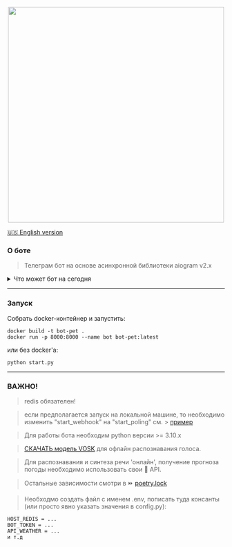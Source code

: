 <p align="center">
  <img alt="" src="https://i.ibb.co/FX1jp6H/preview-logo.webp" width="500px">
</p>

[:us: English version](README_en.md)
### О боте

>Телеграм бот на основе асинхронной библиотеки aiogram v2.x


<details>
 <summary>Что может бот на сегодня</summary>
<ul>
  <li>Оповестить о погоде :heavy_check_mark:</li>
  <li>Напомнить о делах :heavy_check_mark:</li>
  <li>Сохранять пароли :heavy_check_mark:</li>
  <li>Узнать какие дни "удачные" для стрижки :heavy_check_mark:</li>
  <li>Получить гороскоп :heavy_check_mark:</li>
</ul>
</details>

***

### Запуск
Собрать docker-контейнер и запустить:
```
docker build -t bot-pet .
docker run -p 8000:8000 --name bot bot-pet:latest 
```
или без docker'a:
```
python start.py
```

***

### ВАЖНО!
> redis обязателен!

> если предполагается запуск на локальной машине, то необходимо изменить "start_webhook" на "start_poling" см. > [пример](https://github.com/bbt-t/call-support/blob/master/start.py)

> Для работы бота необходим python версии >= 3.10.x

> [СКАЧАТЬ модель VOSK](https://alphacephei.com/vosk/models) для офлайн распознавания голоса.

> Для распознавания и синтеза речи 'онлайн', получение прогноза погоды необходимо использовать свои :key: API.

> Остальные зависимости смотри в :fast_forward: [poetry.lock](https://github.com/bbt-t/bot-pet-project/blob/master/poetry.lock)

> Необходмо создать файл с именем .env, пописать туда консанты (или просто явно указать значения в config.py):
```
HOST_REDIS = ...
BOT_TOKEN = ...
API_WEATHER = ...
и т.д
``` 
